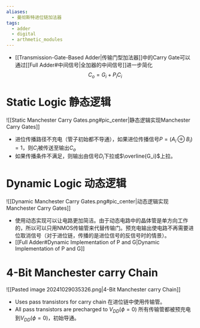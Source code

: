 ```yaml
---
aliases:
  - 曼彻斯特进位链加法器
tags:
  - adder
  - digital
  - arthmetic_modules
---
```

- [[Transmission-Gate-Based Adder|传输门型加法器]]中的Carry Gate可以通过[[Full Adder#中间信号|全加器的中间信号]]进一步简化$$C_o=G_i+P_iC_i$$

# Static Logic 静态逻辑

![[Static Manchester Carry Gates.png#pic_center|静态逻辑实现Manchester Carry Gates]]

- 进位传播路径不充电（管子初始都不导通），如果进位传播信号$P=(A_i\oplus B_i)=1$，则$C_i$被传送至输出$C_o$
- 如果传播条件不满足，则输出由信号$D_i$下拉或$\overline{G_i}$上拉。

# Dynamic Logic 动态逻辑

![[Dynamic Manchester Carry Gates.png#pic_center|动态逻辑实现Manchester Carry Gates]]

- 使用动态实现可以让电路更加简洁。由于动态电路中的晶体管是单方向工作的，所以可以只用NMOS传输管来代替传输门。预充电输出使电路不再需要进位取消信号（对于进位链，传播的是进位信号的反信号时的情景）。
- [[Full Adder#Dynamic Implementation of P and G|Dynamic Implementation of P and G]]

# 4-Bit Manchester carry Chain

![[Pasted image 20241029035326.png|4-Bit Manchester carry Chain]]
- Uses pass transistors for carry chain
  在进位链中使用传输管。
- All pass transistors are precharged to $V_{DD}(\phi=0)$
  所有传输管都被预充电到$V_{DD}(\phi=0)$，初始导通。
